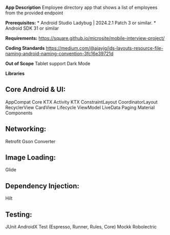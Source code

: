 **App Description**
Employee directory app that shows a list of employees from the provided endpoint

**Prerequisites:**
    *   Android Studio Ladybug | 2024.2.1 Patch 3 or similar.
    *   Android SDK 31 or similar

**Requirements:**
https://square.github.io/microsite/mobile-interview-project/

**Coding Standards**
https://medium.com/@ajayjg/ids-layouts-resource-file-naming-android-naming-convention-3fc16e39721d

**Out of Scope**
Tablet support
Dark Mode

**Libraries**
## Core Android & UI:
AppCompat
Core KTX
Activity KTX
ConstraintLayout
CoordinatorLayout
RecyclerView
CardView
Lifecycle
ViewModel
LiveData
Paging
Material Components

## Networking:
Retrofit
Gson Converter

## Image Loading:
Glide

## Dependency Injection:
Hilt

## Testing:
JUnit
AndroidX Test (Espresso, Runner, Rules, Core)
Mockk
Robolectric
